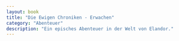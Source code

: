 ```yaml
---
layout: book
title: "Die Ewigen Chroniken - Erwachen"
category: "Abenteuer"
description: "Ein episches Abenteuer in der Welt von Elandor."
---
```

